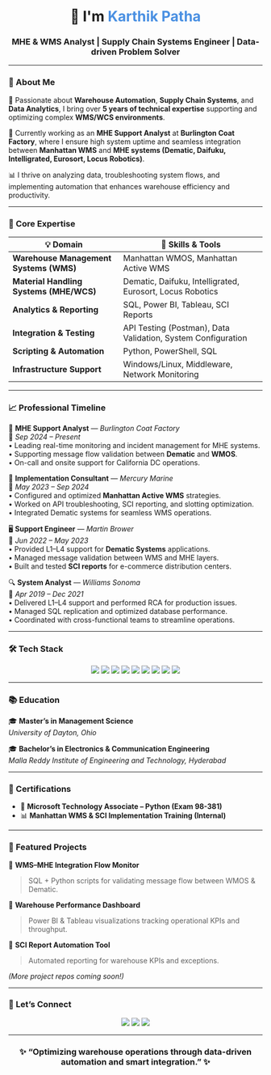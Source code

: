 <!--
💫 GITHUB PROFILE: KARTHIK PATHA
Professional | Elegant | Modern Canva-style Layout
-->

<h1 align="center">👋  I'm <span style="color:#4A90E2;">Karthik Patha</span></h1>
<h3 align="center">MHE & WMS Analyst | Supply Chain Systems Engineer | Data-driven Problem Solver</h3>

---

### 🧠 About Me  

🚀 Passionate about **Warehouse Automation**, **Supply Chain Systems**, and **Data Analytics**, I bring over **5 years of technical expertise** supporting and optimizing complex **WMS/WCS environments**.  

💼 Currently working as an **MHE Support Analyst** at **Burlington Coat Factory**, where I ensure high system uptime and seamless integration between **Manhattan WMS** and **MHE systems (Dematic, Daifuku, Intelligrated, Eurosort, Locus Robotics)**.  

📊 I thrive on analyzing data, troubleshooting system flows, and implementing automation that enhances warehouse efficiency and productivity.

---

### 🧩 Core Expertise  

| 💡 **Domain** | 🧰 **Skills & Tools** |
|---------------|-----------------------|
| **Warehouse Management Systems (WMS)** | Manhattan WMOS, Manhattan Active WMS |
| **Material Handling Systems (MHE/WCS)** | Dematic, Daifuku, Intelligrated, Eurosort, Locus Robotics |
| **Analytics & Reporting** | SQL, Power BI, Tableau, SCI Reports |
| **Integration & Testing** | API Testing (Postman), Data Validation, System Configuration |
| **Scripting & Automation** | Python, PowerShell, SQL |
| **Infrastructure Support** | Windows/Linux, Middleware, Network Monitoring |

---

### 📈 Professional Timeline  

🧱 **MHE Support Analyst** — *Burlington Coat Factory*  
📅 *Sep 2024 – Present*  
• Leading real-time monitoring and incident management for MHE systems.  
• Supporting message flow validation between **Dematic** and **WMOS**.  
• On-call and onsite support for California DC operations.  

🔧 **Implementation Consultant** — *Mercury Marine*  
📅 *May 2023 – Sep 2024*  
• Configured and optimized **Manhattan Active WMS** strategies.  
• Worked on API troubleshooting, SCI reporting, and slotting optimization.  
• Integrated Dematic systems for seamless WMS operations.  

🖥️ **Support Engineer** — *Martin Brower*  
📅 *Jun 2022 – May 2023*  
• Provided L1–L4 support for **Dematic Systems** applications.  
• Managed message validation between WMS and MHE layers.  
• Built and tested **SCI reports** for e-commerce distribution centers.  

🔍 **System Analyst** — *Williams Sonoma*  
📅 *Apr 2019 – Dec 2021*  
• Delivered L1–L4 support and performed RCA for production issues.  
• Managed SQL replication and optimized database performance.  
• Coordinated with cross-functional teams to streamline operations.

---

### 🛠️ Tech Stack  

<p align="center">
  <img src="https://img.shields.io/badge/SQL-316192?style=for-the-badge&logo=postgresql&logoColor=white"/>
  <img src="https://img.shields.io/badge/Python-FFD43B?style=for-the-badge&logo=python&logoColor=blue"/>
  <img src="https://img.shields.io/badge/Power%20BI-F2C811?style=for-the-badge&logo=powerbi&logoColor=black"/>
  <img src="https://img.shields.io/badge/Tableau-E97627?style=for-the-badge&logo=tableau&logoColor=white"/>
  <img src="https://img.shields.io/badge/Manhattan%20WMS-0078D4?style=for-the-badge&logo=windows&logoColor=white"/>
  <img src="https://img.shields.io/badge/Dematic-000000?style=for-the-badge&logoColor=yellow"/>
  <img src="https://img.shields.io/badge/Linux-333333?style=for-the-badge&logo=linux&logoColor=white"/>
  <img src="https://img.shields.io/badge/Postman-FF6C37?style=for-the-badge&logo=postman&logoColor=white"/>
  <img src="https://img.shields.io/badge/GitHub-181717?style=for-the-badge&logo=github&logoColor=white"/>
</p>

---

### 📚 Education  

🎓 **Master’s in Management Science**  
*University of Dayton, Ohio*  

🎓 **Bachelor’s in Electronics & Communication Engineering**  
*Malla Reddy Institute of Engineering and Technology, Hyderabad*

---

### 🏅 Certifications  

- 🧾 **Microsoft Technology Associate – Python (Exam 98-381)**  
- 📊 **Manhattan WMS & SCI Implementation Training (Internal)**  

---

### 🌟 Featured Projects  

📌 **WMS–MHE Integration Flow Monitor**  
> SQL + Python scripts for validating message flow between WMOS & Dematic.  

📌 **Warehouse Performance Dashboard**  
> Power BI & Tableau visualizations tracking operational KPIs and throughput.  

📌 **SCI Report Automation Tool**  
> Automated reporting for warehouse KPIs and exceptions.  

*(More project repos coming soon!)*  

---

### 🤝 Let’s Connect  

<p align="center">
  <a href="mailto:pathakarthik1999@gmail.com"><img src="https://img.shields.io/badge/Email-PathaKarthik1999%40gmail.com-D14836?style=for-the-badge&logo=gmail&logoColor=white"/></a>
  <a href="https://www.linkedin.com/in/karthik-patha-0a7a07285/"><img src="https://img.shields.io/badge/LinkedIn-Karthik%20Patha-0A66C2?style=for-the-badge&logo=linkedin&logoColor=white"/></a>
  <a href="https://github.com/KarthikPatha"><img src="https://img.shields.io/badge/GitHub-KarthikPatha-181717?style=for-the-badge&logo=github&logoColor=white"/></a>
</p>

---

<h3 align="center">✨ “Optimizing warehouse operations through data-driven automation and smart integration.” ✨</h3>
